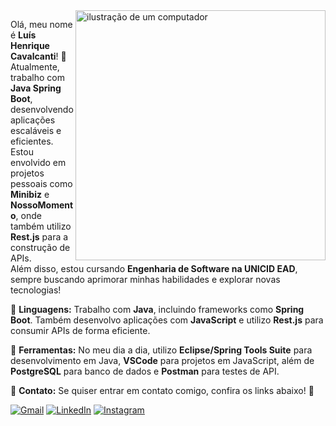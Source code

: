 <img src="https://raw.githubusercontent.com/MicaelliMedeiros/micaellimedeiros/master/image/computer-illustration.png" alt="ilustração de um computador" min-width="400px" max-width="400px" width="400px" align="right">

<p align="left"> 
  Olá, meu nome é <strong>Luís Henrique Cavalcanti</strong>! 🚀<br>
  Atualmente, trabalho com <strong>Java Spring Boot</strong>, desenvolvendo aplicações escaláveis e eficientes.<br>
  Estou envolvido em projetos pessoais como <strong>Minibiz</strong> e <strong>NossoMomento</strong>, onde também utilizo <strong>Rest.js</strong> para a construção de APIs.<br>
  Além disso, estou cursando <strong>Engenharia de Software na UNICID EAD</strong>, sempre buscando aprimorar minhas habilidades e explorar novas tecnologias!
</p>


<p align="left">
  🦄 <strong>Linguagens:</strong> Trabalho com <strong>Java</strong>, incluindo frameworks como <strong>Spring Boot</strong>. Também desenvolvo aplicações com <strong>JavaScript</strong> e utilizo <strong>Rest.js</strong> para consumir APIs de forma eficiente.
</p>

<p align="left">
  💼 <strong>Ferramentas:</strong> No meu dia a dia, utilizo <strong>Eclipse/Spring Tools Suite</strong> para desenvolvimento em Java, <strong>VSCode</strong> para projetos em JavaScript, além de <strong>PostgreSQL</strong> para banco de dados e <strong>Postman</strong> para testes de API.
</p>

<p align="left">
  💌 <strong>Contato:</strong> Se quiser entrar em contato comigo, confira os links abaixo! 📩  
</p>

<p align="left">
  <a href="mailto:devluis.cavalcanti@gmail.com" title="Gmail">
  <img src="https://img.shields.io/badge/-Gmail-FF0000?style=flat-square&labelColor=FF0000&logo=gmail&logoColor=white" alt="Gmail"/></a>

  <a href="https://www.linkedin.com/in/luis-henrique-cavalcanti-de-campos-431013109/" title="LinkedIn" target="_blank">
  <img src="https://img.shields.io/badge/-Linkedin-0e76a8?style=flat-square&logo=Linkedin&logoColor=white" alt="LinkedIn"/></a>

  <a href="https://www.instagram.com/luisptbr/" title="Instagram" target="_blank">
  <img src="https://img.shields.io/badge/-Instagram-DF0174?style=flat-square&labelColor=DF0174&logo=instagram&logoColor=white" alt="Instagram"/></a>
</p>


